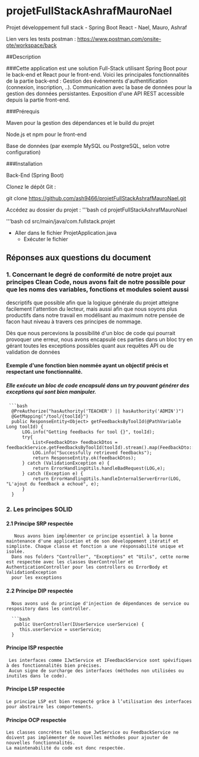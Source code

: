 # projetFullStackAshrafMauroNael
Projet développement full stack - Spring Boot React - Nael, Mauro, Ashraf


Lien vers les tests postman : https://www.postman.com/onsite-ote/workspace/back

##Description

###Cette application est une solution Full-Stack utilisant Spring Boot pour le back-end et React pour le front-end. Voici les principales fonctionnalités de la partie back-end :
Gestion des événements d'authentification (connexion, inscription, ..).
Communication avec la base de données pour la gestion des données persistantes.
Exposition d'une API REST accessible depuis la partie front-end.

###Prérequis

Maven pour la gestion des dépendances et le build du projet

Node.js et npm pour le front-end

Base de données (par exemple MySQL ou PostgreSQL, selon votre configuration)

###Installation

Back-End (Spring Boot)

Clonez le dépôt Git :

git clone https://github.com/ash9466/projetFullStackAshrafMauroNael.git

Accédez au dossier du projet :
  '''bash
  cd projetFullStackAshrafMauroNael

  '''bash
  cd src/main/java/com.fullstack.projet

  - Aller dans le fichier ProjetApplication.java
    - Exécuter le fichier

## Réponses aux questions du document

  ### 1. Concernant le degré de conformité de notre projet aux principes Clean Code, nous avons fait de notre possible pour que les noms des variables, fonctions et modules soient aussi
  descriptifs que possible afin que la logique générale du projet atteigne facilement l'attention du lecteur, mais aussi afin que nous soyons plus productifs dans notre travail en modélisant
  au maximum notre pensée de facon haut niveau à travers ces principes de nommage.

  Dès que nous percevions la possibilité d'un bloc de code qui pourrait provoquer une erreur, nous avons encapsulé ces parties dans un bloc try en gérant toutes les exceptions possibles quant aux requêtes API ou de validation de données 

   #### Exemple d'une fonction bien nommée ayant un objectif précis et respectant une fonctionnalité.
   
   ##### Elle exécute un bloc de code encapsulé dans un try pouvant générer des exceptions qui sont bien manipuler.
   
     ```bash
      @PreAuthorize("hasAuthority('TEACHER') || hasAuthority('ADMIN')")
      @GetMapping("/tool/{toolId}")
      public ResponseEntity<Object> getFeedbacksByToolId(@PathVariable Long toolId) {
          LOG.info("Getting feedbacks for tool {}", toolId);
          try{
              List<FeedbackDto> feedbackDtos = feedbackService.getFeedbacksByToolId(toolId).stream().map(FeedbackDto::fromFeedback).toList();
              LOG.info("Successfully retrieved feedbacks");
              return ResponseEntity.ok(feedbackDtos);
          } catch (ValidationException e) {
              return ErrorHandlingUtils.handleBadRequest(LOG,e);
          } catch (Exception e) {
              return ErrorHandlingUtils.handleInternalServerError(LOG, "L'ajout du feedback a echoué", e);
          }
      }

  ### 2. Les principes SOLID

  #### 2.1 Principe SRP respectée

       Nous avons bien implémenter ce principe essentiel à la bonne maintenance d'une application et de son développement itératif et simpliste. Chaque classe et fonction a une résponsabilité unique et isolée.
      Dans nos folders "Controller", "Exceptions" et "Utils", cette norme est respectée avec les classes UserController et AuthenticationController pour les controllers ou ErrorBody et ValidationException
      pour les exceptions

  #### 2.2 Principe DIP respectée

      Nous avons usé du principe d'injection de dépendances de service ou respository dans les controller.

      ```bash
       public UserController(IUserService userService) {
         this.userService = userService;
      }

  #### Principe ISP respectée

     Les interfaces comme IJwtService et IFeedbackService sont spévifiques à des fonctionnalités bien précises.
     Aucun signe de surcharge des interfaces (méthodes non utilisées ou inutiles dans le code).

  #### Principe LSP respectée
  
    Le principe LSP est bien respecté grâce à l’utilisation des interfaces pour abstraire les comportements.
     
  #### Principe OCP respectée
    
    Les classes concrètes telles que JwtService ou FeedbackService ne doivent pas implémenter de nouvelles méthodes pour ajouter de nouvelles fonctionnalités. 
    La maintenabilité du code est donc respectée.
